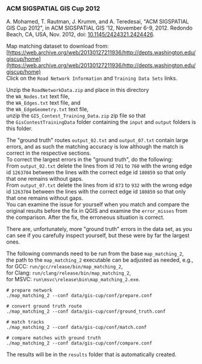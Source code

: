 ### ACM SIGSPATIAL GIS Cup 2012

A. Mohamed, T. Rautman, J. Krumm, and A. Teredesai, "ACM SIGSPATIAL GIS Cup 2012", in ACM SIGSPATIAL GIS '12, November
6-9, 2012. Redondo Beach, CA, USA, Nov. 2012,
doi: [10.1145/2424321.2424426](https://dx.doi.org/10.1145%2F2424321.2424426).

Map matching dataset to download from: \
[https://web.archive.org/web/20130127211936/http://depts.washington.edu/giscup/home](https://web.archive.org/web/20130127211936/http://depts.washington.edu/giscup/home) \
Click on the `Road Network Information` and `Training Data Sets` links.

Unzip the `RoadNetworkData.zip` and place in this directory \
the `WA_Nodes.txt` text file, \
the `WA_Edges.txt` text file, and \
the `WA_EdgeGeometry.txt` text file, \
unzip the `GIS_Contest_Training_Data.zip` zip file so that \
the `GisContestTrainingData` folder containing the `input` and `output` folders is this folder.

The "ground truth" routes `output_02.txt` and `output_07.txt` contain large errors, and as such the matching accuracy is
low although the match is correct in the respective sections. \
To correct the largest errors in the "ground truth", do the following: \
From `output_02.txt` delete the lines from id `701` to `760` with the wrong edge id `1263704` between the lines with the
correct edge id `180859` so that only that one remains without gaps. \
From `output_07.txt` delete the lines from id `873` to `932` with the wrong edge id `1263704` between the lines with the
correct edge id `180859` so that only that one remains without gaps. \
You can examine the issue for yourself when you match and compare the original results before the fix in QGIS and
examine the `error_misses` from the comparison. After the fix, the erroneous situation is correct.

There are, unfortunately, more "ground truth" errors in the data set, as you can see if you carefully inspect yourself,
but these were by far the largest ones.

The following commands need to be run from the base `map_matching_2`, \
the path to the `map_matching_2` executable can be adjusted as needed, e.g., \
for GCC: `run/gcc/release/bin/map_matching_2`, \
for Clang: `run/clang/release/bin/map_matching_2`, \
for MSVC: `run\msvc\release\bin\map_matching_2.exe`.

```
# prepare network
./map_matching_2 --conf data/gis-cup/conf/prepare.conf

# convert ground truth route
./map_matching_2 --conf data/gis-cup/conf/ground_truth.conf

# match tracks
./map_matching_2 --conf data/gis-cup/conf/match.conf

# compare matches with ground truth
./map_matching_2 --conf data/gis-cup/conf/compare.conf
```

The results will be in the `results` folder that is automatically created.
